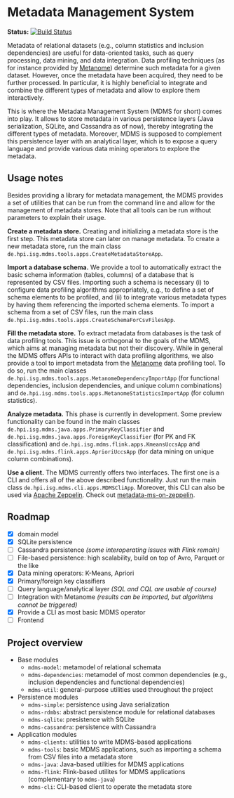 # Metadata Management System 

**Status:** [![Build Status](https://travis-ci.org/stratosphere/metadata-ms.svg?branch=master)](https://travis-ci.org/stratosphere/metadata-ms)

Metadata of relational datasets (e.g., column statistics and inclusion dependencies) are useful for data-oriented tasks, such as query processing, data mining, and data integration. Data profiling techniques (as for instance provided by [Metanome](http://www.metanome.de)) determine such metadata for a given dataset. However, once the metadata have been acquired, they need to be further processed. In particular, it is highly beneficial to integrate and combine the different types of metadata and allow to explore them interactively.

This is where the Metadata Management System (MDMS for short) comes into play. It allows to store metadata in various persistence layers (Java serialization, SQLite, and Cassandra as of now), thereby integrating the different types of metadata. Moreover, MDMS is supposed to complement this persistence layer with an analytical layer, which is to expose a query language and provide various data mining operators to explore the metadata.

## Usage notes

Besides providing a library for metadata management, the MDMS provides a set of utilities that can be run from the command line and allow for the management of metadata stores. Note that all tools can be run without parameters to explain their usage.

**Create a metadata store.** Creating and initializing a metadata store is the first step. This metadata store can later on manage metadata. To create a new metadata store, run the main class `de.hpi.isg.mdms.tools.apps.CreateMetadataStoreApp`.

**Import a database schema.** We provide a tool to automatically extract the basic schema information (tables, columns) of a database that is represented by CSV files. Importing such a schema is necessary (i) to configure data profiling algorithms appropriately, e.g., to define a set of schema elements to be profiled, and (ii) to integrate various metadata types by having them referencing the imported schema elements. To import a schema from a set of CSV files, run the main class `de.hpi.isg.mdms.tools.apps.CreateSchemaForCsvFilesApp`. 

**Fill the metadata store.** To extract metadata from databases is the task of data profiling tools. This issue is orthogonal to the goals of the MDMS, which aims at managing metadata but not their discovery. While in general the MDMS offers APIs to interact with data profiling algorithms, we also provide a tool to import metadata from the [Metanome](http://www.metanome.de) data profiling tool. To do so, run the main classes `de.hpi.isg.mdms.tools.apps.MetanomeDependencyImportApp` (for functional dependencies, inclusion dependencies, and unique column combinations) and `de.hpi.isg.mdms.tools.apps.MetanomeStatisticsImportApp` (for column statistics).

**Analyze metadata.** This phase is currently in development. Some preview functionality can be found in the main classes `de.hpi.isg.mdms.java.apps.PrimaryKeyClassifier` and `de.hpi.isg.mdms.java.apps.ForeignKeyClassifier` (for PK and FK classification) and `de.hpi.isg.mdms.flink.apps.KmeansUccsApp` and `de.hpi.isg.mdms.flink.apps.AprioriUccsApp` (for data mining on unique column combinations).

**Use a client.** The MDMS currently offers two interfaces. The first one is a CLI and offers all of the above described functionality. Just run the main class `de.hpi.isg.mdms.cli.apps.MDMSCliApp`. Moreover, this CLI can also be used via [Apache Zeppelin](https://zeppelin.incubator.apache.org/). Check out [metadata-ms-on-zeppelin](https://github.com/stratosphere/metadata-ms-on-zeppelin). 

## Roadmap

- [x] domain model
- [x] SQLite persistence
- [ ] Cassandra persistence *(some interoperating issues with Flink remain)*
- [ ] File-based persistence: high scalability, build on top of Avro, Parquet or the like
- [x] Data mining operators: K-Means, Apriori
- [x] Primary/foreign key classifiers
- [ ] Query language/analytical layer *(SQL and CQL are usable of course)*
- [ ] Integration with Metanome *(results can be imported, but algorithms cannot be triggered)*
- [x] Provide a CLI as most basic MDMS operator
- [ ] Frontend

## Project overview

* Base modules
  * `mdms-model`: metamodel of relational schemata
  * `mdms-dependencies`: metamodel of most common dependencies (e.g., inclusion dependencies and functional dependencies)
  * `mdms-util`: general-purpose utilities used throughout the project
* Persistence modules
  * `mdms-simple`: persistence using Java serialization
  * `mdms-rdmbs`: abstract persistence module for relational databases
  * `mdms-sqlite`: presistence with SQLite
  * `mdms-cassandra`: persistence with Cassandra
* Application modules
  * `mdms-clients`: utilities to write MDMS-based applications
  * `mdms-tools`: basic MDMS applications, such as importing a schema from CSV files into a metadata store
  * `mdms-java`: Java-based utilities for MDMS applications
  * `mdms-flink`: Flink-based utilites for MDMS applications (complementary to `mdms-java`)
  * `mdms-cli`: CLI-based client to operate the metadata store
